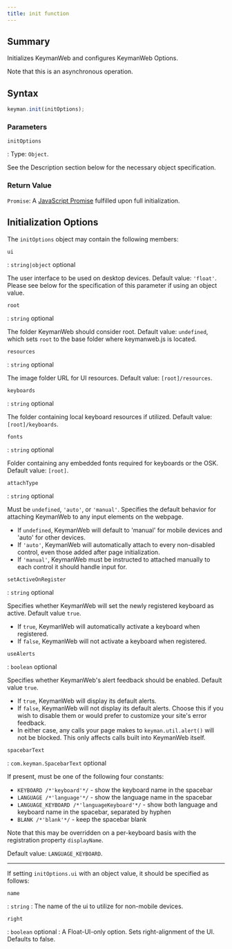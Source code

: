 ```yaml
---
title: init function
---
```


## Summary

Initializes KeymanWeb and configures KeymanWeb Options.

Note that this is an asynchronous operation.

## Syntax

```js
keyman.init(initOptions);
```

### Parameters

`initOptions`

: Type: `Object`.

  See the Description section below for the necessary object specification.

### Return Value

`Promise`: A [JavaScript Promise](https://developer.mozilla.org/en-US/docs/Web/JavaScript/Reference/Global_Objects/Promise)
fulfilled upon full initialization.

## <a name="init_options">Initialization Options</a>

The `initOptions` object may contain the following members:

`ui`

: `string|object` <span class="optional">optional</span>

  The user interface to be used on desktop devices. Default value: `'float'`.
  Please see below for the specification of this parameter if using an object
  value.

`root`

: `string` <span class="optional">optional</span>

  The folder KeymanWeb should consider root. Default value: `undefined`, which
  sets `root` to the base folder where keymanweb.js is located.

`resources`

: `string` <span class="optional">optional</span>

  The image folder URL for UI resources. Default value: `[root]/resources`.

`keyboards`

: `string` <span class="optional">optional</span>

  The folder containing local keyboard resources if utilized. Default value:
  `[root]/keyboards`.

`fonts`

: `string` <span class="optional">optional</span>

  Folder containing any embedded fonts required for keyboards or the OSK.
  Default value: `[root]`.

`attachType`

: `string` <span class="optional">optional</span>

  Must be `undefined`, `'auto'`, or `'manual'`. Specifies the default behavior
  for attaching KeymanWeb to any input elements on the webpage.

  * If `undefined`, KeymanWeb will default to 'manual' for mobile devices and
    'auto' for other devices.
  * If `'auto'`, KeymanWeb will automatically attach to every non-disabled
    control, even those added after page initialization.
  * If `'manual'`, KeymanWeb must be instructed to attached manually to each
    control it should handle input for.

`setActiveOnRegister`

: `string` <span class="optional">optional</span>

  Specifies whether KeymanWeb will set the newly registered keyboard as active. Default value `true`.

  * If `true`, KeymanWeb will automatically activate a keyboard when registered.
  * If `false`, KeymanWeb will not activate a keyboard when registered.

`useAlerts`

: `boolean` <span class="optional">optional</span>

  Specifies whether KeymanWeb's alert feedback should be enabled. Default value `true`.

  * If `true`, KeymanWeb will display its default alerts.
  * If `false`, KeymanWeb will not display its default alerts. Choose this if you wish to disable them or would prefer to customize your site's error feedback.
  * In either case, any calls your page makes to `keyman.util.alert()` will not be blocked.  This only affects calls built into KeymanWeb itself.

`spacebarText`

: `com.keyman.SpacebarText` <span class="optional">optional</span>

  If present, must be one of the following four constants:
  * `KEYBOARD /*'keyboard'*/` - show the keyboard name in the spacebar
  * `LANGUAGE /*'language'*/` - show the language name in the spacebar
  * `LANGUAGE_KEYBOARD /*'languageKeyboard'*/` - show both language and
    keyboard name in the spacebar, separated by hyphen
  * `BLANK /*'blank'*/` - keep the spacebar blank

  Note that this may be overridden on a per-keyboard basis with the registration
  property `displayName`.

  Default value: `LANGUAGE_KEYBOARD`.

---

If setting `initOptions.ui` with an object value, it should be specified as
follows:

`name`

: `string`
: The name of the ui to utilize for non-mobile devices.


`right`

: `boolean` <span class="optional">optional</span>
: A Float-UI-only option. Sets right-alignment of the UI. Defaults to false.
